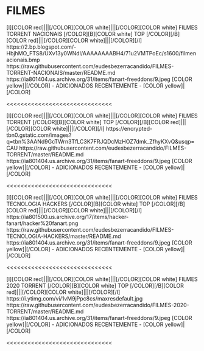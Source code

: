 # FILMES

<channels>
<channel>
<name>[I][COLOR red]|||[/COLOR][COLOR white]|||[/COLOR][COLOR  white] FILMES  TORRENT  NACIONAIS  [/COLOR][B][COLOR white] TOP [/COLOR][/B][COLOR red]|||[/COLOR][COLOR white]|||[/COLOR][/I]</name>
<thumbnail>https://2.bp.blogspot.com/-HbjhMO_FTS8/UXv13y0WNdI/AAAAAAAABH4/71u2VMTPoEc/s1600/filmenacionais.bmp</thumbnail>
<externallink>https://raw.githubusercontent.com/eudesbezerracandido/FILMES-TORRENT-NACIONAIS/master/README.md</externallink>
<fanart>https://ia801404.us.archive.org/31/items/fanart-freeddons/9.jpeg</fanart>
<info>
[COLOR yellow]|[/COLOR] - ADICIONADOS RECENTEMENTE - [COLOR yellow]|[/COLOR]</info>
</channel>
</channels>

<<<<<<<<<<<<<<<<<<<<<<<<<<<<<<

<channels>
<channel>
<name>[I][COLOR red]|||[/COLOR][COLOR white]|||[/COLOR][COLOR  white] FILMES TORRENT [/COLOR][B][COLOR white] TOP [/COLOR][/B][COLOR red]|||[/COLOR][COLOR white]|||[/COLOR][/I]</name>
<thumbnail>https://encrypted-tbn0.gstatic.com/images?q=tbn%3AANd9GcTWrn3TfLC3K7FRJQDcMzHOZ7dmk_ZfhyKXvQ&usqp=CAU</thumbnail>
<externallink>https://raw.githubusercontent.com/eudesbezerracandido/FILMES-TORRENT/master/README.md</externallink>
<fanart>https://ia801404.us.archive.org/31/items/fanart-freeddons/9.jpeg</fanart>
<info>
[COLOR yellow]|[/COLOR] - ADICIONADOS RECENTEMENTE - [COLOR yellow]|[/COLOR]</info>
</channel>
</channels>

<<<<<<<<<<<<<<<<<<<<<<<<<<<<<<

<channels>
<channel>
<name>[I][COLOR red]|||[/COLOR][COLOR white]|||[/COLOR][COLOR  white] FILMES TECNOLOGIA HACKERS [/COLOR][B][COLOR white] TOP [/COLOR][/B][COLOR red]|||[/COLOR][COLOR white]|||[/COLOR][/I]</name>
<thumbnail>https://ia801500.us.archive.org/17/items/hacker-fanart/hacker%20fanart.png</thumbnail>
<externallink>https://raw.githubusercontent.com/eudesbezerracandido/FILMES-TECNOLOGIA-HACKERS/master/README.md</externallink>
<fanart>https://ia801404.us.archive.org/31/items/fanart-freeddons/9.jpeg</fanart>
<info>
[COLOR yellow]|[/COLOR] - ADICIONADOS RECENTEMENTE - [COLOR yellow]|[/COLOR]</info>
</channel>
</channels>

<<<<<<<<<<<<<<<<<<<<<<<<<<<<<< 

<channels>
<channel>
<name>[I][COLOR red]|||[/COLOR][COLOR white]|||[/COLOR][COLOR  white] FILMES 2020  TORRENT [/COLOR][B][COLOR white] TOP [/COLOR][/B][COLOR red]|||[/COLOR][COLOR white]|||[/COLOR][/I]</name>
<thumbnail>https://i.ytimg.com/vi/1vM9jPpc8cs/maxresdefault.jpg</thumbnail>
<externallink>https://raw.githubusercontent.com/eudesbezerracandido/FILMES-2020-TORRENT/master/README.md</externallink>
<fanart>https://ia801404.us.archive.org/31/items/fanart-freeddons/9.jpeg</fanart>
<info>
[COLOR yellow]|[/COLOR] - ADICIONADOS RECENTEMENTE - [COLOR yellow]|[/COLOR]</info>
</channel>
</channels>

<<<<<<<<<<<<<<<<<<<<<<<<<<<<<<  



 
 
  
  
   
 
